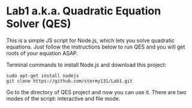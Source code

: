 # Lab1 a.k.a. Quadratic Equation Solver (QES)

This is a simple JS script for Node.js, which lets you solve quadratic equations. Just follow the instructions 
below to run QES and you will get roots of your equation ASAP. 

Terminal commands to install Node.js and download this project:

    sudo apt-get install nodejs
    git clone https://github.com/stormy131/Lab1.git

Go to the directory of QES project and now you can use it. There are two modes of the script: interactive and file mode.